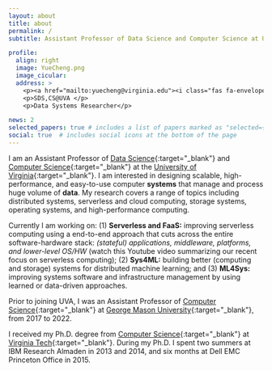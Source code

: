 ```yaml
---
layout: about
title: about
permalink: /
subtitle: Assistant Professor of Data Science and Computer Science at UVA

profile:
  align: right
  image: YueCheng.png
  image_cicular: 
  address: >
    <p><a href="mailto:yuecheng@virginia.edu"><i class="fas fa-envelope"></i> yuecheng@virginia.edu</a></p>
    <p>SDS,CS@UVA </p>
    <p>Data Systems Researcher</p>

news: 2
selected_papers: true # includes a list of papers marked as "selected={true}"
social: true  # includes social icons at the bottom of the page
---
```


I am an Assistant Professor of [Data Science](https://datascience.virginia.edu/){:target="\_blank"} 
and [Computer Science](https://engineering.virginia.edu/departments/computer-science){:target="\_blank"} at
the [University of Virginia](https://www.virginia.edu/){:target="\_blank"}. 
I am interested in designing scalable, high-performance, and
easy-to-use computer **systems** that manage and process huge volume of
**data**.
My research covers a range of topics including distributed systems,
serverless and cloud computing, storage systems, operating systems,
and high-performance computing. 

Currently I am working on: 
(1) **Serverless and FaaS:** improving serverless computing using a
end-to-end approach that cuts across the entire software-hardware
stack: *(stateful) applications, middleware, platforms, and
lower-level OS/HW*
(watch this Youtube video summarizing our recent focus on serverless
computing); 
(2) **Sys4ML:** building better (computing and storage) systems for
distributed machine learning; 
and (3) **ML4Sys:** improving systems software and infrastructure
management by using learned or data-driven approaches.

Prior to joining UVA, I was an Assistant Professor of 
[Computer Science](https://cs.gmu.edu/){:target="\_blank"} at 
[George Mason University](https://www.gmu.edu/){:target="\_blank"}, from 2017 to 2022.

I received my Ph.D. degree from  [Computer Science](https://cs.vt.edu/){:target="\_blank"} at
[Virginia Tech](https://vt.edu/){:target="\_blank"}. 
During my Ph.D. I spent two summers at IBM Research Almaden in 2013
and 2014, and six months at Dell EMC Princeton Office in 2015. 
